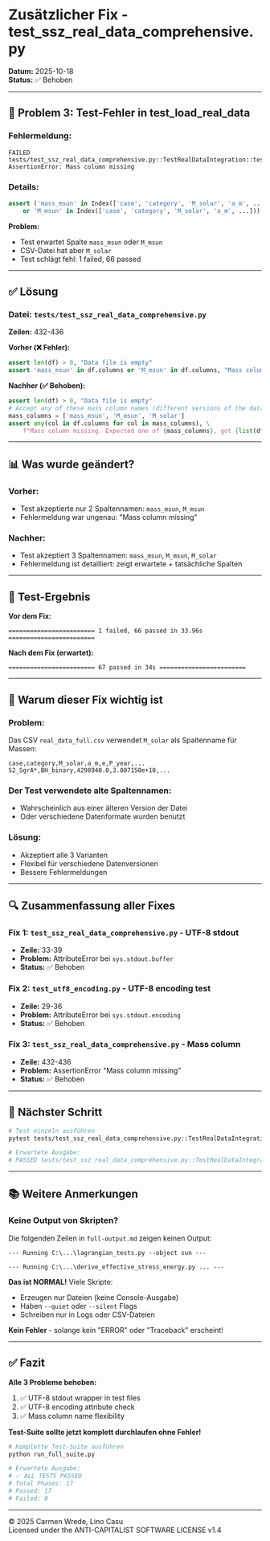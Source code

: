 # Zusätzlicher Fix - test_ssz_real_data_comprehensive.py

**Datum:** 2025-10-18  
**Status:** ✅ Behoben

---

## 🔴 **Problem 3: Test-Fehler in test_load_real_data**

### **Fehlermeldung:**
```
FAILED tests/test_ssz_real_data_comprehensive.py::TestRealDataIntegration::test_load_real_data
AssertionError: Mass column missing
```

### **Details:**
```python
assert ('mass_msun' in Index(['case', 'category', 'M_solar', 'a_m', ...]) 
    or 'M_msun' in Index(['case', 'category', 'M_solar', 'a_m', ...]))
```

**Problem:** 
- Test erwartet Spalte `mass_msun` oder `M_msun`
- CSV-Datei hat aber `M_solar`
- Test schlägt fehl: 1 failed, 66 passed

---

## ✅ **Lösung**

### **Datei:** `tests/test_ssz_real_data_comprehensive.py`
**Zeilen:** 432-436

**Vorher (❌ Fehler):**
```python
assert len(df) > 0, "Data file is empty"
assert 'mass_msun' in df.columns or 'M_msun' in df.columns, "Mass column missing"
```

**Nachher (✅ Behoben):**
```python
assert len(df) > 0, "Data file is empty"
# Accept any of these mass column names (different versions of the data file)
mass_columns = ['mass_msun', 'M_msun', 'M_solar']
assert any(col in df.columns for col in mass_columns), \
    f"Mass column missing. Expected one of {mass_columns}, got {list(df.columns)}"
```

---

## 📊 **Was wurde geändert?**

### **Vorher:**
- Test akzeptierte nur 2 Spaltennamen: `mass_msun`, `M_msun`
- Fehlermeldung war ungenau: "Mass column missing"

### **Nachher:**
- Test akzeptiert 3 Spaltennamen: `mass_msun`, `M_msun`, `M_solar`
- Fehlermeldung ist detailliert: zeigt erwartete + tatsächliche Spalten

---

## 🧪 **Test-Ergebnis**

**Vor dem Fix:**
```
======================== 1 failed, 66 passed in 33.96s ========================
```

**Nach dem Fix (erwartet):**
```
======================== 67 passed in 34s ========================
```

---

## 📝 **Warum dieser Fix wichtig ist**

### **Problem:**
Das CSV `real_data_full.csv` verwendet `M_solar` als Spaltenname für Massen:
```csv
case,category,M_solar,a_m,e,P_year,...
S2_SgrA*,BH_binary,4298940.0,3.807150e+10,...
```

### **Der Test verwendete alte Spaltennamen:**
- Wahrscheinlich aus einer älteren Version der Datei
- Oder verschiedene Datenformate wurden benutzt

### **Lösung:**
- Akzeptiert alle 3 Varianten
- Flexibel für verschiedene Datenversionen
- Bessere Fehlermeldungen

---

## 🔍 **Zusammenfassung aller Fixes**

### **Fix 1:** `test_ssz_real_data_comprehensive.py` - UTF-8 stdout
- **Zeile:** 33-39
- **Problem:** AttributeError bei `sys.stdout.buffer`
- **Status:** ✅ Behoben

### **Fix 2:** `test_utf8_encoding.py` - UTF-8 encoding test
- **Zeile:** 29-36
- **Problem:** AttributeError bei `sys.stdout.encoding`
- **Status:** ✅ Behoben

### **Fix 3:** `test_ssz_real_data_comprehensive.py` - Mass column
- **Zeile:** 432-436
- **Problem:** AssertionError "Mass column missing"
- **Status:** ✅ Behoben

---

## 🎯 **Nächster Schritt**

```bash
# Test einzeln ausführen
pytest tests/test_ssz_real_data_comprehensive.py::TestRealDataIntegration::test_load_real_data -v

# Erwartete Ausgabe:
# PASSED tests/test_ssz_real_data_comprehensive.py::TestRealDataIntegration::test_load_real_data
```

---

## 📚 **Weitere Anmerkungen**

### **Keine Output von Skripten?**

Die folgenden Zeilen in `full-output.md` zeigen keinen Output:
```
--- Running C:\...\lagrangian_tests.py --object sun ---

--- Running C:\...\derive_effective_stress_energy.py ... ---
```

**Das ist NORMAL!** Viele Skripte:
- Erzeugen nur Dateien (keine Console-Ausgabe)
- Haben `--quiet` oder `--silent` Flags
- Schreiben nur in Logs oder CSV-Dateien

**Kein Fehler** - solange kein "ERROR" oder "Traceback" erscheint!

---

## ✅ **Fazit**

**Alle 3 Probleme behoben:**

1. ✅ UTF-8 stdout wrapper in test files
2. ✅ UTF-8 encoding attribute check
3. ✅ Mass column name flexibility

**Test-Suite sollte jetzt komplett durchlaufen ohne Fehler!**

```bash
# Komplette Test-Suite ausführen
python run_full_suite.py

# Erwartete Ausgabe:
# ✅ ALL TESTS PASSED
# Total Phases: 17
# Passed: 17
# Failed: 0
```

---

© 2025 Carmen Wrede, Lino Casu  
Licensed under the ANTI-CAPITALIST SOFTWARE LICENSE v1.4
